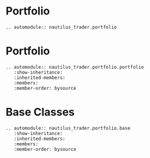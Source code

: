 # Portfolio

```{eval-rst}
.. automodule:: nautilus_trader.portfolio
```

# Portfolio

```{eval-rst}
.. automodule:: nautilus_trader.portfolio.portfolio
   :show-inheritance:
   :inherited-members:
   :members:
   :member-order: bysource
```

# Base Classes

```{eval-rst}
.. automodule:: nautilus_trader.portfolio.base
   :show-inheritance:
   :inherited-members:
   :members:
   :member-order: bysource
```
